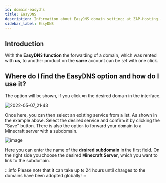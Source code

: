 ```yaml
---
id: domain-easydns
title: EasyDNS
description: Information about EasyDNS domain settings at ZAP-Hosting - ZAP-Hosting.com documentation
sidebar_label: EasyDNS
---
```


## Introduction

With the **EasyDNS function** the forwarding of a domain, which was rented with **us**, to another product on the **same** account can be set with one click.

## Where do I find the EasyDNS option and how do I use it?

The option will be shown, if you click on the desired domain in the interface.

![2022-05-07_21-43](https://user-images.githubusercontent.com/61953937/167269530-b14ac281-4ced-41df-beba-06d4aec70574.png)

Once here, you can then select an existing service from a list.
As shown in the example above.
Select the desired service and confirm it by clicking the "Save" button.
There is also the option to forward your domain to a Minecraft server with a subdomain.

![image](https://user-images.githubusercontent.com/13604413/159176049-875a72ff-c18e-4253-89cd-af5960c656f5.png)

Here you can enter the name of the **desired subdomain** in the first field.
On the right side you choose the desired **Minecraft Server**, which you want to link to the subdomain.

:::info
Please note that it can take up to 24 hours until changes to the domains have been adopted globally!
:::

